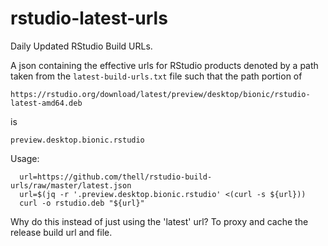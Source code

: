 # rstudio-latest-urls
Daily Updated RStudio Build URLs.

A json containing the effective urls for RStudio products denoted by a path taken from
the `latest-build-urls.txt` file such that the path portion of

`https://rstudio.org/download/latest/preview/desktop/bionic/rstudio-latest-amd64.deb`

is

`preview.desktop.bionic.rstudio`

Usage:
```
  url=https://github.com/thell/rstudio-build-urls/raw/master/latest.json
  url=$(jq -r '.preview.desktop.bionic.rstudio' <(curl -s ${url}))
  curl -o rstudio.deb "${url}"
```

Why do this instead of just using the 'latest' url? To proxy and cache the release build url and file.
